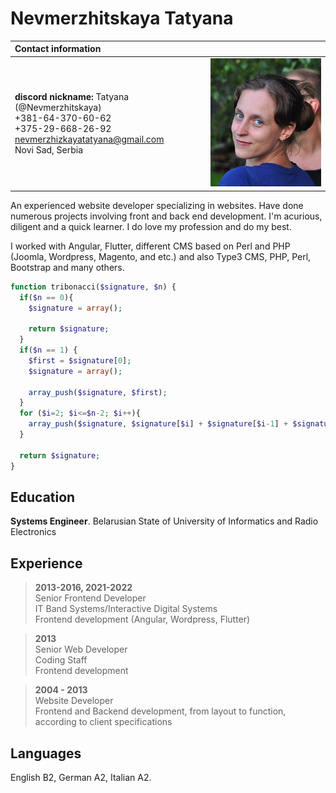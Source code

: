 # Nevmerzhitskaya Tatyana

| Contact information   |                    |
| :---                  |               ---: |
| **discord nickname:** Tatyana (@Nevmerzhitskaya)<br />+381-64-370-60-62<br />+375-29-668-26-92<br /><nevmerzhizkayatatyana@gmail.com><br />Novi Sad, Serbia |   ![PortfolioPhoto](/images/foto.jpg) |





An experienced website developer specializing in websites. Have done numerous projects involving front and back end development. I'm acurious, diligent and a quick learner. I do love my profession and do my best.

I worked with Angular, Flutter, different CMS based on Perl and PHP (Joomla, Wordpress, Magento, and etc.) and also Type3 CMS, PHP, Perl, Bootstrap and many others.


```php
function tribonacci($signature, $n) {
  if($n == 0){
    $signature = array();
    
    return $signature;
  }
  if($n == 1) {
    $first = $signature[0];
    $signature = array();
    
    array_push($signature, $first);
  }
  for ($i=2; $i<=$n-2; $i++){
    array_push($signature, $signature[$i] + $signature[$i-1] + $signature[$i-2]);
  }

  return $signature;
}

```

## Education

**Systems Engineer**. Belarusian State of University of Informatics and Radio Electronics

## Experience

> **2013-2016, 2021-2022** <br />
Senior Frontend Developer <br />
IT Band Systems/Interactive Digital Systems <br />
Frontend development (Angular, Wordpress, Flutter)<br />

> **2013** <br />
Senior Web Developer <br />
Coding Staff <br />
Frontend development

> **2004 - 2013** <br />
Website Developer <br />
Frontend and Backend development, from layout to function, according to client specifications

## Languages

English B2, German A2, Italian A2.
